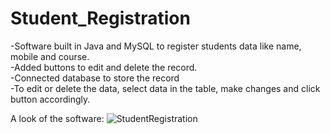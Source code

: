 # Student_Registration
-Software built in Java and MySQL to register students data like name, mobile and course. <br/>
-Added buttons to edit and delete the record.<br/>
-Connected database to store the record<br/>
-To edit or delete the data, select data in the table, make changes and click button accordingly.<br/>

A look of the software:
![StudentRegistration](https://user-images.githubusercontent.com/73296223/179354539-771fc525-9726-49f5-b4a5-01cdc1c6dfe8.png)



